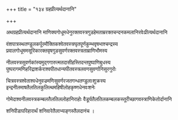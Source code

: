 +++
title = "१३४ ग्रहप्रीत्यर्थदानानि"

+++

अथग्रहप्रीत्यर्थदानानि माणिक्यगोधूमधेनुरक्तवस्त्रगुडहेमताम्ररक्तचन्दनकमलानिरवेःप्रीत्यर्थदानानि

वंशपात्रस्थतण्डुलकर्पूरमौक्तिकश्वेतवस्त्रघृतपूर्णकुम्भवृषभाश्चन्द्रस्य प्रवालगोधूममसूरिकारक्तवृषगुडसुवर्णरक्तवस्त्रताम्राणिभौमस्य

नीलवस्त्रसुवर्णकांस्यमुद्गगारुत्मतदासीहस्तिदन्तपुष्पाणिबुधस्य पुष्परागमणिहरिद्राशर्कराश्वपीतधान्यपीतवस्त्रलवणसुवर्णानिसुरगुरोः

चित्रवस्त्रश्वेताश्वधेनुवज्रमणिसुवर्णरजतगन्धतण्डुलाःशुक्रस्य इन्द्रनीलमाषतैलतिलकुलित्थमहिषीलोहकृष्णधेनवःशनेः

गोमेदाश्वनीलवस्त्रकम्बलतैलतिललोहानिराहोः वैडूर्यतैलतिलकम्बलकस्तूरीच्छागवस्त्राणिकेतोर्दानानि

शनिपीडापरिहारार्थं शनिवारेतैलाभ्यङ्गस्तैलदानंच ।
